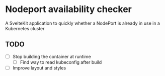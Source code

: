 # Nodeport availability checker

A SvelteKit application to quickly whether a NodePort is already in use in a Kubernetes cluster

## TODO

- [ ] Stop building the container at runtime
  - [ ] Find way to read kubeconfig after build
- [ ] Improve layout and styles
